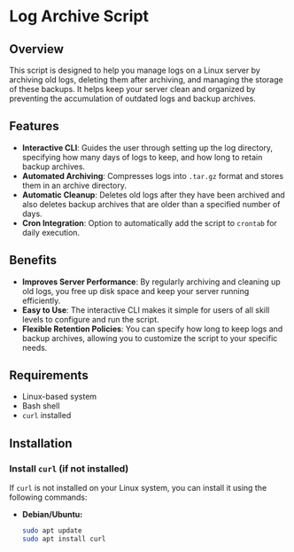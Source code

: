 # Log Archive Script

## Overview

This script is designed to help you manage logs on a Linux server by archiving old logs, deleting them after archiving, and managing the storage of these backups. It helps keep your server clean and organized by preventing the accumulation of outdated logs and backup archives.

## Features

- **Interactive CLI**: Guides the user through setting up the log directory, specifying how many days of logs to keep, and how long to retain backup archives.
- **Automated Archiving**: Compresses logs into `.tar.gz` format and stores them in an archive directory.
- **Automatic Cleanup**: Deletes old logs after they have been archived and also deletes backup archives that are older than a specified number of days.
- **Cron Integration**: Option to automatically add the script to `crontab` for daily execution.

## Benefits

- **Improves Server Performance**: By regularly archiving and cleaning up old logs, you free up disk space and keep your server running efficiently.
- **Easy to Use**: The interactive CLI makes it simple for users of all skill levels to configure and run the script.
- **Flexible Retention Policies**: You can specify how long to keep logs and backup archives, allowing you to customize the script to your specific needs.

## Requirements

- Linux-based system
- Bash shell
- `curl` installed

## Installation

### Install `curl` (if not installed)

If `curl` is not installed on your Linux system, you can install it using the following commands:

- **Debian/Ubuntu:**
  ```bash
  sudo apt update
  sudo apt install curl

